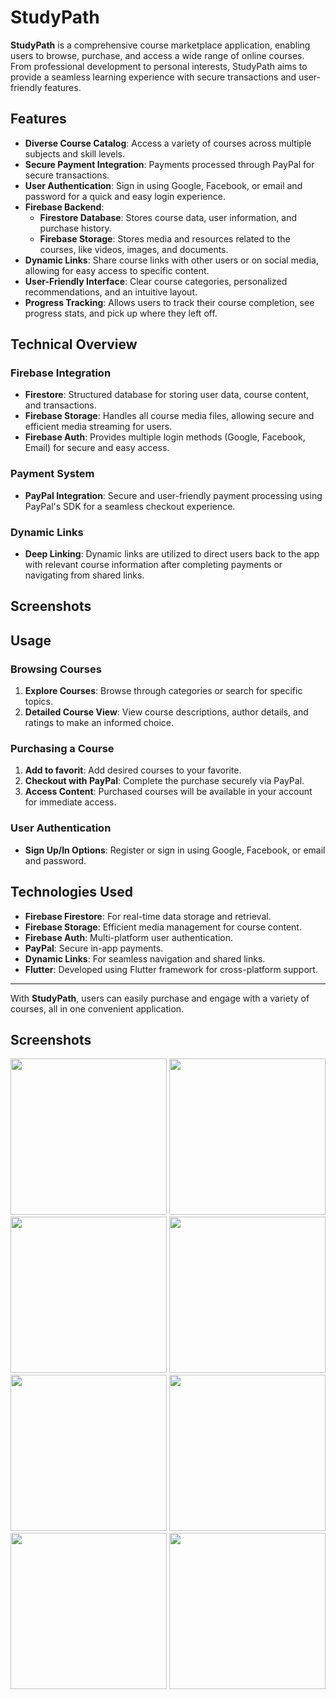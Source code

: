 # StudyPath

**StudyPath** is a comprehensive course marketplace application, enabling users to browse, purchase, and access a wide range of online courses. From professional development to personal interests, StudyPath aims to provide a seamless learning experience with secure transactions and user-friendly features.

## Features

- **Diverse Course Catalog**: Access a variety of courses across multiple subjects and skill levels.
- **Secure Payment Integration**: Payments processed through PayPal for secure transactions.
- **User Authentication**: Sign in using Google, Facebook, or email and password for a quick and easy login experience.
- **Firebase Backend**:
  - **Firestore Database**: Stores course data, user information, and purchase history.
  - **Firebase Storage**: Stores media and resources related to the courses, like videos, images, and documents.
- **Dynamic Links**: Share course links with other users or on social media, allowing for easy access to specific content.
- **User-Friendly Interface**: Clear course categories, personalized recommendations, and an intuitive layout.
- **Progress Tracking**: Allows users to track their course completion, see progress stats, and pick up where they left off.

## Technical Overview

### Firebase Integration

- **Firestore**: Structured database for storing user data, course content, and transactions.
- **Firebase Storage**: Handles all course media files, allowing secure and efficient media streaming for users.
- **Firebase Auth**: Provides multiple login methods (Google, Facebook, Email) for secure and easy access.

### Payment System

- **PayPal Integration**: Secure and user-friendly payment processing using PayPal's SDK for a seamless checkout experience.

### Dynamic Links

- **Deep Linking**: Dynamic links are utilized to direct users back to the app with relevant course information after completing payments or navigating from shared links.




## Screenshots

## Usage

### Browsing Courses

1. **Explore Courses**: Browse through categories or search for specific topics.
2. **Detailed Course View**: View course descriptions, author details, and ratings to make an informed choice.

### Purchasing a Course

1. **Add to favorit**: Add desired courses to your favorite.
2. **Checkout with PayPal**: Complete the purchase securely via PayPal.
3. **Access Content**: Purchased courses will be available in your account for immediate access.

### User Authentication

- **Sign Up/In Options**: Register or sign in using Google, Facebook, or email and password.

## Technologies Used

- **Firebase Firestore**: For real-time data storage and retrieval.
- **Firebase Storage**: Efficient media management for course content.
- **Firebase Auth**: Multi-platform user authentication.
- **PayPal**: Secure in-app payments.
- **Dynamic Links**: For seamless navigation and shared links.
- **Flutter**: Developed using Flutter framework for cross-platform support.

---

With **StudyPath**, users can easily purchase and engage with a variety of courses, all in one convenient application.



## Screenshots

<p float="left">
  <img src="https://github.com/mostafa11100/study-path-app/blob/master/study_path_material/onpording%20(1).jpg" width="250" />
  <img src="https://github.com/mostafa11100/study-path-app/blob/master/study_path_material/signin.jpg" width="250" />
  <img src="https://github.com/mostafa11100/study-path-app/blob/master/study_path_material/home.jpg" width="250" />
  <img src="https://github.com/mostafa11100/study-path-app/blob/master/study_path_material/onpording%20(7).jpg" width="250" />
  <img src="https://github.com/mostafa11100/study-path-app/blob/master/study_path_material/wishlist.jpg" width="250" />
  <img src="https://github.com/mostafa11100/study-path-app/blob/master/study_path_material/course_videos.jpg" width="250" />
  <img src="https://github.com/mostafa11100/study-path-app/blob/master/study_path_material/resources.jpg" width="250" />
  <img src="https://github.com/mostafa11100/study-path-app/blob/master/study_path_material/instracture.jpg" width="250" />
</p>
